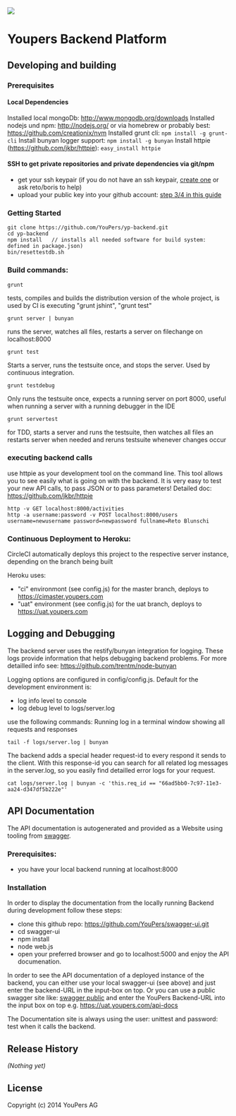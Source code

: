 <img src="https://circleci.com/gh/youpers/yp-backend.png?circle-token=:circle-token">

# Youpers Backend Platform



## Developing and building

### Prerequisites

#### Local Dependencies
Installed local mongoDb: http://www.mongodb.org/downloads
Installed nodejs und npm: http://nodejs.org/   or via homebrew  or probably best: https://github.com/creationix/nvm
Installed grunt cli: `npm install -g grunt-cli`
Install bunyan logger support:  `npm install -g bunyan`
Install httpie (https://github.com/jkbr/httpie): `easy_install httpie`

#### SSH to get private repositories and private dependencies via git/npm
- get your ssh keypair (if you do not have an ssh keypair, [create one](https://help.github.com/articles/generating-ssh-keys)
  or ask reto/boris to help)
- upload your public key into your github account: [step 3/4 in this guide](https://help.github.com/articles/generating-ssh-keys) 

### Getting Started
    git clone https://github.com/YouPers/yp-backend.git
    cd yp-backend
    npm install   // installs all needed software for build system: defined in package.json)
    bin/resettestdb.sh

### Build commands:

    grunt
tests, compiles and builds the distribution version of the whole project, is used by CI
is executing "grunt jshint", "grunt test"

    grunt server | bunyan
runs the server, watches all files, restarts a server on filechange on localhost:8000

    grunt test
Starts a server, runs the testsuite once, and stops the server. Used by continuous integration.

    grunt testdebug
Only runs the testsuite once, expects a running server on port 8000, useful when running a server with a running debugger
in the IDE

    grunt servertest
for TDD, starts a server and runs the testsuite, then watches all files an restarts server when needed and reruns
testsuite whenever changes occur


### executing backend calls

use httpie as your development tool on the command line. This tool allows you to see easily what is going on with the backend.
It is very easy to test your new API calls, to pass JSON or to pass parameters!
Detailed doc: https://github.com/jkbr/httpie

    http -v GET localhost:8000/activities
    http -a username:password -v POST localhost:8000/users username=newusername password=newpassword fullname=Reto Blunschi

### Continuous Deployment to Heroku:

CircleCI automatically deploys this project to the respective server instance, depending on the branch being built

Heroku uses:

- "ci" environmont (see config.js) for the master branch, deploys to https://cimaster.youpers.com
- "uat" environment (see config.js) for the uat branch, deploys to https://uat.youpers.com

## Logging and Debugging

The backend server uses the restify/bunyan integration for logging. These logs provide information that
helps debugging backend problems. For more detailled info see: https://github.com/trentm/node-bunyan

Logging options are configured in config/config.js. Default for the development environment is:

- log info level to console
- log debug level to logs/server.log

use the following commands:
Running log in a terminal window showing all requests and responses

    tail -f logs/server.log | bunyan

The backend adds a special header request-id to every respond it sends to the client. With this response-id you
can search for all related log messages in the server.log, so you easily find detailled error logs for your request.

    cat logs/server.log | bunyan -c 'this.req_id == "66ad5bb0-7c97-11e3-aa24-d347df5b222e"'

## API Documentation

The API documentation is autogenerated and provided as a Website using tooling from  [swagger](https://developers.helloreverb.com/swagger/).

### Prerequisites:
- you have your local backend running at localhost:8000

### Installation
In order to display the documentation from the locally running Backend during development follow these steps:

- clone this github repo: https://github.com/YouPers/swagger-ui.git
- cd swagger-ui
- npm install
- node web.js
- open your preferred browser and go to localhost:5000 and enjoy the API documenation.

In order to see the API documentation of a deployed instance of the backend, you can either use your local swagger-ui (see
above) and just enter the backend-URL in the input-box on top. Or you can use a public swagger site like:
[swagger public](http://petstore.swagger.wordnik.com/) and enter the YouPers Backend-URL into the input box on
top e.g. https://uat.youpers.com/api-docs

The Documentation site is always using the user: unittest and password: test when it calls the backend.


## Release History
_(Nothing yet)_

## License
Copyright (c) 2014 YouPers AG
